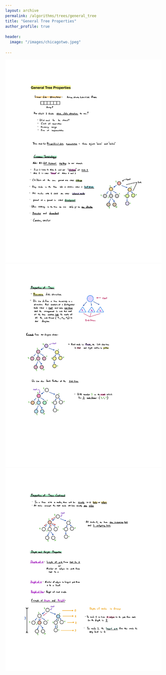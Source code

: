 ```yaml
---
layout: archive
permalink: /algorithms/trees/general_tree
title: "General Tree Properties"
author_profile: true

header:
  image: "/images/chicagotwo.jpeg"
  
---
```


![inserting an Image](/images/tree/general_tree/Page1.jpg)
![inserting an Image](/images/tree/general_tree/Page2.jpg)
![inserting an Image](/images/tree/general_tree/Page3.jpg)

